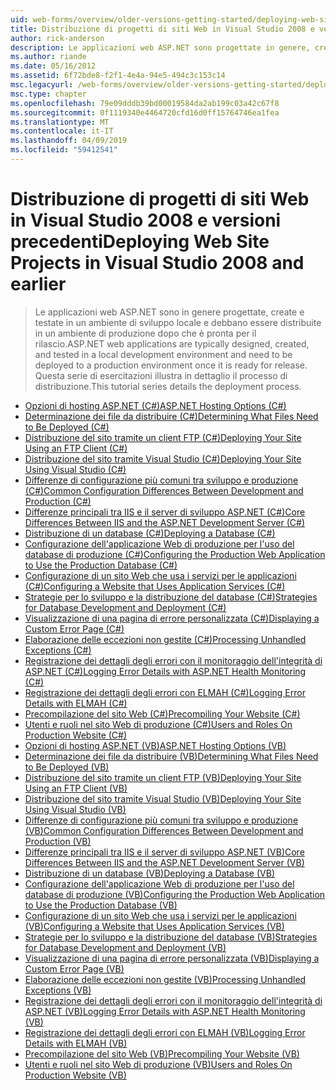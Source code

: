 ```yaml
---
uid: web-forms/overview/older-versions-getting-started/deploying-web-site-projects/index
title: Distribuzione di progetti di siti Web in Visual Studio 2008 e versioni precedenti | Microsoft Docs
author: rick-anderson
description: Le applicazioni web ASP.NET sono progettate in genere, creano e testati in un ambiente di sviluppo locale e devono essere distribuite a una o ambiente di produzione...
ms.author: riande
ms.date: 05/16/2012
ms.assetid: 6f72bde8-f2f1-4e4a-94e5-494c3c153c14
msc.legacyurl: /web-forms/overview/older-versions-getting-started/deploying-web-site-projects
msc.type: chapter
ms.openlocfilehash: 79e09dddb39bd00019584da2ab199c03a42c67f8
ms.sourcegitcommit: 0f1119340e4464720cfd16d0ff15764746ea1fea
ms.translationtype: MT
ms.contentlocale: it-IT
ms.lasthandoff: 04/09/2019
ms.locfileid: "59412541"
---
```

# <a name="deploying-web-site-projects-in-visual-studio-2008-and-earlier"></a><span data-ttu-id="6b466-103">Distribuzione di progetti di siti Web in Visual Studio 2008 e versioni precedenti</span><span class="sxs-lookup"><span data-stu-id="6b466-103">Deploying Web Site Projects in Visual Studio 2008 and earlier</span></span>

> <span data-ttu-id="6b466-104">Le applicazioni web ASP.NET sono in genere progettate, create e testate in un ambiente di sviluppo locale e debbano essere distribuite in un ambiente di produzione dopo che è pronta per il rilascio.</span><span class="sxs-lookup"><span data-stu-id="6b466-104">ASP.NET web applications are typically designed, created, and tested in a local development environment and need to be deployed to a production environment once it is ready for release.</span></span> <span data-ttu-id="6b466-105">Questa serie di esercitazioni illustra in dettaglio il processo di distribuzione.</span><span class="sxs-lookup"><span data-stu-id="6b466-105">This tutorial series details the deployment process.</span></span>


- [<span data-ttu-id="6b466-106">Opzioni di hosting ASP.NET (C#)</span><span class="sxs-lookup"><span data-stu-id="6b466-106">ASP.NET Hosting Options (C#)</span></span>](asp-net-hosting-options-cs.md)
- [<span data-ttu-id="6b466-107">Determinazione dei file da distribuire (C#)</span><span class="sxs-lookup"><span data-stu-id="6b466-107">Determining What Files Need to Be Deployed (C#)</span></span>](determining-what-files-need-to-be-deployed-cs.md)
- [<span data-ttu-id="6b466-108">Distribuzione del sito tramite un client FTP (C#)</span><span class="sxs-lookup"><span data-stu-id="6b466-108">Deploying Your Site Using an FTP Client (C#)</span></span>](deploying-your-site-using-an-ftp-client-cs.md)
- [<span data-ttu-id="6b466-109">Distribuzione del sito tramite Visual Studio (C#)</span><span class="sxs-lookup"><span data-stu-id="6b466-109">Deploying Your Site Using Visual Studio (C#)</span></span>](deploying-your-site-using-visual-studio-cs.md)
- [<span data-ttu-id="6b466-110">Differenze di configurazione più comuni tra sviluppo e produzione (C#)</span><span class="sxs-lookup"><span data-stu-id="6b466-110">Common Configuration Differences Between Development and Production (C#)</span></span>](common-configuration-differences-between-development-and-production-cs.md)
- [<span data-ttu-id="6b466-111">Differenze principali tra IIS e il server di sviluppo ASP.NET (C#)</span><span class="sxs-lookup"><span data-stu-id="6b466-111">Core Differences Between IIS and the ASP.NET Development Server (C#)</span></span>](core-differences-between-iis-and-the-asp-net-development-server-cs.md)
- [<span data-ttu-id="6b466-112">Distribuzione di un database (C#)</span><span class="sxs-lookup"><span data-stu-id="6b466-112">Deploying a Database (C#)</span></span>](deploying-a-database-cs.md)
- [<span data-ttu-id="6b466-113">Configurazione dell'applicazione Web di produzione per l'uso del database di produzione (C#)</span><span class="sxs-lookup"><span data-stu-id="6b466-113">Configuring the Production Web Application to Use the Production Database (C#)</span></span>](configuring-the-production-web-application-to-use-the-production-database-cs.md)
- [<span data-ttu-id="6b466-114">Configurazione di un sito Web che usa i servizi per le applicazioni (C#)</span><span class="sxs-lookup"><span data-stu-id="6b466-114">Configuring a Website that Uses Application Services (C#)</span></span>](configuring-a-website-that-uses-application-services-cs.md)
- [<span data-ttu-id="6b466-115">Strategie per lo sviluppo e la distribuzione del database (C#)</span><span class="sxs-lookup"><span data-stu-id="6b466-115">Strategies for Database Development and Deployment (C#)</span></span>](strategies-for-database-development-and-deployment-cs.md)
- [<span data-ttu-id="6b466-116">Visualizzazione di una pagina di errore personalizzata (C#)</span><span class="sxs-lookup"><span data-stu-id="6b466-116">Displaying a Custom Error Page (C#)</span></span>](displaying-a-custom-error-page-cs.md)
- [<span data-ttu-id="6b466-117">Elaborazione delle eccezioni non gestite (C#)</span><span class="sxs-lookup"><span data-stu-id="6b466-117">Processing Unhandled Exceptions (C#)</span></span>](processing-unhandled-exceptions-cs.md)
- [<span data-ttu-id="6b466-118">Registrazione dei dettagli degli errori con il monitoraggio dell'integrità di ASP.NET (C#)</span><span class="sxs-lookup"><span data-stu-id="6b466-118">Logging Error Details with ASP.NET Health Monitoring (C#)</span></span>](logging-error-details-with-asp-net-health-monitoring-cs.md)
- [<span data-ttu-id="6b466-119">Registrazione dei dettagli degli errori con ELMAH (C#)</span><span class="sxs-lookup"><span data-stu-id="6b466-119">Logging Error Details with ELMAH (C#)</span></span>](logging-error-details-with-elmah-cs.md)
- [<span data-ttu-id="6b466-120">Precompilazione del sito Web (C#)</span><span class="sxs-lookup"><span data-stu-id="6b466-120">Precompiling Your Website (C#)</span></span>](precompiling-your-website-cs.md)
- [<span data-ttu-id="6b466-121">Utenti e ruoli nel sito Web di produzione (C#)</span><span class="sxs-lookup"><span data-stu-id="6b466-121">Users and Roles On Production Website (C#)</span></span>](users-and-roles-on-the-production-website-cs.md)
- [<span data-ttu-id="6b466-122">Opzioni di hosting ASP.NET (VB)</span><span class="sxs-lookup"><span data-stu-id="6b466-122">ASP.NET Hosting Options (VB)</span></span>](asp-net-hosting-options-vb.md)
- [<span data-ttu-id="6b466-123">Determinazione dei file da distribuire (VB)</span><span class="sxs-lookup"><span data-stu-id="6b466-123">Determining What Files Need to Be Deployed (VB)</span></span>](determining-what-files-need-to-be-deployed-vb.md)
- [<span data-ttu-id="6b466-124">Distribuzione del sito tramite un client FTP (VB)</span><span class="sxs-lookup"><span data-stu-id="6b466-124">Deploying Your Site Using an FTP Client (VB)</span></span>](deploying-your-site-using-an-ftp-client-vb.md)
- [<span data-ttu-id="6b466-125">Distribuzione del sito tramite Visual Studio (VB)</span><span class="sxs-lookup"><span data-stu-id="6b466-125">Deploying Your Site Using Visual Studio (VB)</span></span>](deploying-your-site-using-visual-studio-vb.md)
- [<span data-ttu-id="6b466-126">Differenze di configurazione più comuni tra sviluppo e produzione (VB)</span><span class="sxs-lookup"><span data-stu-id="6b466-126">Common Configuration Differences Between Development and Production (VB)</span></span>](common-configuration-differences-between-development-and-production-vb.md)
- [<span data-ttu-id="6b466-127">Differenze principali tra IIS e il server di sviluppo ASP.NET (VB)</span><span class="sxs-lookup"><span data-stu-id="6b466-127">Core Differences Between IIS and the ASP.NET Development Server (VB)</span></span>](core-differences-between-iis-and-the-asp-net-development-server-vb.md)
- [<span data-ttu-id="6b466-128">Distribuzione di un database (VB)</span><span class="sxs-lookup"><span data-stu-id="6b466-128">Deploying a Database (VB)</span></span>](deploying-a-database-vb.md)
- [<span data-ttu-id="6b466-129">Configurazione dell'applicazione Web di produzione per l'uso del database di produzione (VB)</span><span class="sxs-lookup"><span data-stu-id="6b466-129">Configuring the Production Web Application to Use the Production Database (VB)</span></span>](configuring-the-production-web-application-to-use-the-production-database-vb.md)
- [<span data-ttu-id="6b466-130">Configurazione di un sito Web che usa i servizi per le applicazioni (VB)</span><span class="sxs-lookup"><span data-stu-id="6b466-130">Configuring a Website that Uses Application Services (VB)</span></span>](configuring-a-website-that-uses-application-services-vb.md)
- [<span data-ttu-id="6b466-131">Strategie per lo sviluppo e la distribuzione del database (VB)</span><span class="sxs-lookup"><span data-stu-id="6b466-131">Strategies for Database Development and Deployment (VB)</span></span>](strategies-for-database-development-and-deployment-vb.md)
- [<span data-ttu-id="6b466-132">Visualizzazione di una pagina di errore personalizzata (VB)</span><span class="sxs-lookup"><span data-stu-id="6b466-132">Displaying a Custom Error Page (VB)</span></span>](displaying-a-custom-error-page-vb.md)
- [<span data-ttu-id="6b466-133">Elaborazione delle eccezioni non gestite (VB)</span><span class="sxs-lookup"><span data-stu-id="6b466-133">Processing Unhandled Exceptions (VB)</span></span>](processing-unhandled-exceptions-vb.md)
- [<span data-ttu-id="6b466-134">Registrazione dei dettagli degli errori con il monitoraggio dell'integrità di ASP.NET (VB)</span><span class="sxs-lookup"><span data-stu-id="6b466-134">Logging Error Details with ASP.NET Health Monitoring (VB)</span></span>](logging-error-details-with-asp-net-health-monitoring-vb.md)
- [<span data-ttu-id="6b466-135">Registrazione dei dettagli degli errori con ELMAH (VB)</span><span class="sxs-lookup"><span data-stu-id="6b466-135">Logging Error Details with ELMAH (VB)</span></span>](logging-error-details-with-elmah-vb.md)
- [<span data-ttu-id="6b466-136">Precompilazione del sito Web (VB)</span><span class="sxs-lookup"><span data-stu-id="6b466-136">Precompiling Your Website (VB)</span></span>](precompiling-your-website-vb.md)
- [<span data-ttu-id="6b466-137">Utenti e ruoli nel sito Web di produzione (VB)</span><span class="sxs-lookup"><span data-stu-id="6b466-137">Users and Roles On Production Website (VB)</span></span>](users-and-roles-on-the-production-website-vb.md)
